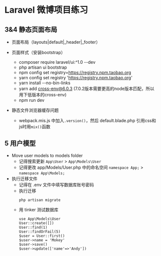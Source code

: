 # Laravel 微博项目练习

## 3&4 静态页面布局
- 页面布局（layouts|default|_header|_footer）

- 页面样式（安装bootstrap）
  - composer require laravel/ui:^1.0 --dev
  - php artisan ui bootstrap
  - npm config set registry=https://registry.npm.taobao.org
  - yarn config set registry 'https://registry.npm.taobao.org'
  - yarn install --no-bin-links
  - yarn add cross-env@6.0.3 (7.0.2版本需要更高的node版本匹配，所以用下低版本的cross-env)
  - npm run dev

- 静态文件浏览器缓存问题
  - webpack.mis.js 中加入`.version()`，然后 default.blade.php 引用css和js时用`mix()`函数

## 5 用户模型
  - Move user models to models folder
    - 记得搜索更新 `App\User` > `App\Models\User`
    - 记得更改 app/Models/User.php 中的命名空间 `namespace App;` > `namespace App\Models;`
  - 执行迁移文件
    - 记得在 .env 文件中填写数据库账号密码
    - 执行迁移
      ```
      php artisan migrate
      ```
    - 用 tinker 测试数据库
      ```
      use App\Models\User
      User::create([])
      User::find(1)
      User::findOrFail(5)
      $user = User::first()
      $user->name = 'Mokey'
      $user->save()
      $user->update(['name'=>'Andy'])
      ```